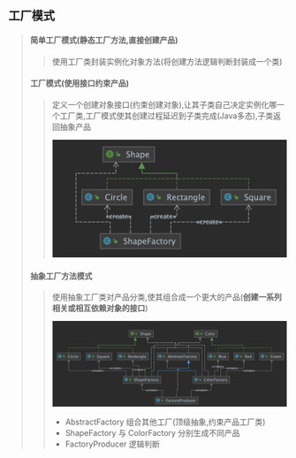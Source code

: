 ## 工厂模式

> #### 简单工厂模式(静态工厂方法,直接创建产品)
>
> > 使用工厂类封装实例化对象方法(将创建方法逻辑判断封装成一个类)
>
> #### **工厂模式(使用接口约束产品)**
>
> > 定义一个创建对象接口(约束创建对象),让其子类自己决定实例化哪一个工厂类,工厂模式使其创建过程延迟到子类完成(Java多态),子类返回抽象产品
> >
> > ![image-20211120170632786](image-20211120170632786-7399194.png) 
>
> #### 抽象工厂方法模式
>
> > 使用抽象工厂类对产品分类,使其组合成一个更大的产品(**创建一系列相关或相互依赖对象的接口**)
> >
> > ![image-20211120172518696](image-20211120172518696-7400320.png) 
> >
> > - AbstractFactory  组合其他工厂(顶级抽象,约束产品工厂类)
> > - ShapeFactory 与 ColorFactory 分别生成不同产品
> > - FactoryProducer 逻辑判断
>
> 
>
> #### 